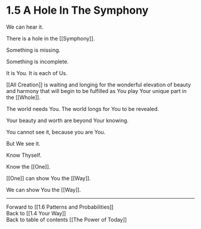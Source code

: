 # 1.5 A Hole In The Symphony

We can hear it. 

There is a hole in the [[Symphony]]. 

Something is missing. 

Something is incomplete. 

It is You. It is each of Us. 

[[All Creation]] is waiting and longing for the wonderful elevation of beauty and harmony that will begin to be fulfilled as You play Your unique part in the [[Whole]]. 

The world needs You. The world longs for You to be revealed.  

Your beauty and worth are beyond Your knowing. 

You cannot see it, because you are You.  

But We see it.  

Know Thyself.  

Know the [[One]]. 

[[One]] can show You the [[Way]].  

We can show You the [[Way]]. 

___

Forward to [[1.6 Patterns and Probabilities]]  
Back to [[1.4 Your Way]]  
Back to table of contents [[The Power of Today]]  